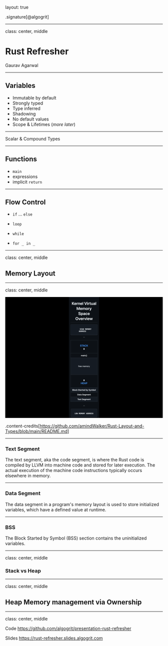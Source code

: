 layout: true

.signature[@algogrit]

---

class: center, middle

# Rust Refresher

Gaurav Agarwal

---

## Variables

- Immutable by default
- Strongly typed
- Type inferred
- Shadowing
- No default values
- Scope & Lifetimes (*more later*)

---

Scalar & Compound Types

---

## Functions

- `main`
- expressions
- implicit `return`

---

## Flow Control

- `if` ... `else`

- `loop`

- `while`

- `for _ in _`

---
class: center, middle

## Memory Layout

---
class: center, middle

![Kernel Memory Layout](assets/images/kernel-memory-layout.png)

.content-credits[https://github.com/amindWalker/Rust-Layout-and-Types/blob/main/README.md]

---

### Text Segment

The text segment, aka the code segment, is where the Rust code is compiled by LLVM into machine code and stored for later execution. The actual execution of the machine code instructions typically occurs elsewhere in memory.

---

### Data Segment

The data segment in a program's memory layout is used to store initialized variables, which have a defined value at runtime.

---

### BSS

The Block Started by Symbol (BSS) section contains the uninitialized variables.

---
class: center, middle

### Stack vs Heap

---
class: center, middle

## Heap Memory management via Ownership

---
class: center, middle

Code
https://github.com/algogrit/presentation-rust-refresher

Slides
https://rust-refresher.slides.algogrit.com
